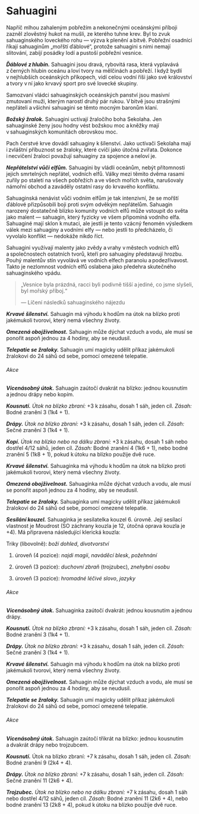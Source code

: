 # Sahuagini
  
Napříč mlhou zahaleným pobřežím a nekonečnými oceánskými příboji zazněl zlověstný hukot na mušli, ze kterého tuhne krev. Byl to zvuk sahuaginského loveckého rohu — výzva k plenění a bitvě. Pobřežní osadníci říkají sahuaginům „mořští ďáblové“, protože sahuagini s nimi nemají slitování, zabíjí posádky lodí a pustoší pobřežní vesnice.
  
***Ďáblové z hlubin.*** Sahuagini jsou dravá, rybovitá rasa, která vyplavává z černých hlubin oceánu a loví tvory na mělčinách a pobřeží. I když bydlí v nejhlubších oceánských příkopech, vidí celou vodní říši jako své království a tvory v ní jako krvavý sport pro své lovecké skupiny.
  
Samozvaní vládci sahuaginských oceánských panství jsou masivní zmutovaní muži, kterým narostl druhý pár rukou. V bitvě jsou strašnými nepřáteli a všichni sahuagini se těmto mocným baronům klaní.
  
***Božský žralok.*** Sahuagini uctívají žraločího boha Sekolaha. Jen sahuaginské ženy jsou hodny vést božskou moc a kněžky mají v sahuaginských komunitách obrovskou moc.
  
Pach čerstvé krve dovádí sahuaginy k šílenství. Jako uctívači Sekolaha mají i zvláštní příbuznost se žraloky, které cvičí jako útočná zvířata. Dokonce i necvičení žraloci považují sahuaginy za spojence a neloví je.
  
***Nepřátelství vůči elfům.*** Sahuagini by vládli oceánům, nebýt přítomnosti jejich smrtelných nepřátel, vodních elfů. Války mezi těmito dvěma rasami zuřily po staletí na všech pobřežích a ve všech mořích světa, narušovaly námořní obchod a zaváděly ostatní rasy do krvavého konfliktu.
  
Sahuaginská nenávist vůči vodním elfům je tak intenzivní, že se mořští ďáblové přizpůsobili boji proti svým odvěkým nepřátelům. Sahuagin narozený dostatečně blízko komunity vodních elfů může vstoupit do světa jako malent — sahuagin, který fyzicky ve všem připomíná vodního elfa. Sahuaginé mají sklon k mutaci, ale jestli je tento vzácný fenomén výsledkem válek mezi sahuaginy a vodními elfy — nebo jestli to předcházelo, či vyvolalo konflikt — nedokáže nikdo říct.
  
Sahuagini využívají malenty jako zvědy a vrahy v městech vodních elfů a společnostech ostatních tvorů, kteří pro sahuaginy představují hrozbu. Pouhý malentův stín vyvolává ve vodních elfech paranoiu a podezřívavost. Takto je nezlomnost vodních elfů oslabena jako předehra skutečného sahuaginského vpádu.

> „Vesnice byla prázdná, racci byli podivně tišší a jediné, co jsme slyšeli, byl mořský příboj.“
>  
> — Líčení následků sahuaginského nájezdu

<Monster 
    title="Sahuagin"
    subtitle="Střední humanoid (sahuagin), zákonné zlo￼"
    armor-class="12 (přirozená zbroj)"
    hit-points="22 (4k8 + 4)"
    speed="6 sáhů, plavání 8 sáhů"
    str="13 (+1)"
    dex="11 (+0)"
    con="12 (+1)"
    int="12 (+1)"
    wis="13 (+1)"
    cha="9 (-1)"
    saving-throws=""
    skills="Vnímání +5"
    damage-vulnerabilities=""
    damage-resistances=""
    damage-immunities=""
    condition-immunities=""
    senses="vidění ve tmě 24 sáhů, pasivní Vnímání 15"
    languages="sahuaginština"
    challenge="1/2 (100 ZK)"
    >

***Krvavé šílenství.*** Sahuagin má výhodu k hodům na útok na blízko proti jakémukoli tvorovi, který nemá všechny životy.
  
***Omezená obojživelnost.*** Sahuagin může dýchat vzduch a vodu, ale musí se ponořit aspoň jednou za 4 hodiny, aby se neudusil.
  
***Telepatie se žraloky.*** Sahuagin umí magicky udělit příkaz jakémukoli žralokovi do 24 sáhů od sebe, pomocí omezené telepatie.
  
###### Akce
  
***Vícenásobný útok.*** Sahuagin zaútočí dvakrát na blízko: jednou kousnutím a jednou drápy nebo kopím.
  
***Kousnutí.*** *Útok na blízko zbraní:* +3 k zásahu, dosah 1 sáh, jeden cíl. *Zásah:* Bodné zranění 3 (1k4 + 1).
  
***Drápy.*** *Útok na blízko zbraní:* +3 k zásahu, dosah 1 sáh, jeden cíl. *Zásah:* Sečné zranění 3 (1k4 + 1).
  
***Kopí.*** *Útok na blízko nebo na dálku zbraní:* +3 k zásahu, dosah 1 sáh nebo dostřel 4/12 sáhů, jeden cíl. *Zásah:* Bodné zranění 4 (1k6 + 1), nebo bodné zranění 5 (1k8 + 1), pokud k útoku na blízko použije dvě ruce.

</Monster>
  
<Monster 
    title="Sahuaginská kněžka"
    subtitle="Střední humanoid (sahuagin), zákonné zlo￼"
    armor-class="12 (přirozená zbroj)"
    hit-points="33 (6k8 + 6)"
    speed="6 sáhů, plavání 8 sáhů"
    str="13 (+1)"
    dex="11 (+0)"
    con="12 (+1)"
    int="12 (+1)"
    wis="14 (+2)"
    cha="13 (+1)"
    saving-throws=""
    skills="Náboženství +3, Vnímání +6"
    damage-vulnerabilities=""
    damage-resistances=""
    damage-immunities=""
    condition-immunities=""
    senses="vidění ve tmě 24 sáhů, pasivní Vnímání 16"
    languages="sahuaginština"
    challenge="2 (450 ZK)"
    >  
 
***Krvavé šílenství.*** Sahuaginka má výhodu k hodům na útok na blízko proti jakémukoli tvorovi, který nemá všechny životy.
  
***Omezená obojživelnost.*** Sahuaginka může dýchat vzduch a vodu, ale musí se ponořit aspoň jednou za 4 hodiny, aby se neudusil.
  
***Telepatie se žraloky.*** Sahuaginka umí magicky udělit příkaz jakémukoli žralokovi do 24 sáhů od sebe, pomocí omezené telepatie.
  
***Sesílání kouzel.*** Sahuaginka je sesilatelka kouzel 6. úrovně. Její sesílací vlastnost je Moudrost (SO záchrany kouzla je 12, útočná oprava kouzla je +4). Má připravena následující klerická kouzla:
  
Triky (libovolně): *boží dohled*, *divotvorství*
  
1. úroveň (4 pozice): *najdi magii*, *naváděcí blesk*, *požehnání*
  
2. úroveň (3 pozice): *duchovní zbraň* (trojzubec), *znehybni osobu*
  
3. úroveň (3 pozice): *hromadné léčivé slovo*, *jazyky*
  
###### Akce
  
***Vícenásobný útok.*** Sahuaginka zaútočí dvakrát: jednou kousnutím a jednou drápy.
  
***Kousnutí.*** *Útok na blízko zbraní:* +3 k zásahu, dosah 1 sáh, jeden cíl. *Zásah:* Bodné zranění 3 (1k4 + 1).
  
***Drápy.*** *Útok na blízko zbraní:* +3 k zásahu, dosah 1 sáh, jeden cíl. *Zásah:* Sečné zranění 3 (1k4 + 1).

</Monster>

<Monster 
    title="Sahuaginský baron"
    subtitle="Velký humanoid (sahuagin), zákonné zlo￼"
    armor-class="16 (kyrys)"
    hit-points="76 (9k10 + 27)"
    speed="6 sáhů, plavání 10 sáhů"
    str="19 (+4)"
    dex="15 (+2)"
    con="16 (+3)"
    int="14 (+2)"
    wis="13 (+1)"
    cha="17 (+3)"
    saving-throws="Obr +5, Odl +6, Int +5, Mdr +4"
    skills="Vnímání +7"
    damage-vulnerabilities=""
    damage-resistances=""
    damage-immunities=""
    condition-immunities=""
    senses="vidění ve tmě 24 sáhů, pasivní Vnímání 17"
    languages="sahuaginština"
    challenge="5 (1 800 ZK)"
    >  
 
***Krvavé šílenství.*** Sahuagin má výhodu k hodům na útok na blízko proti jakémukoli tvorovi, který nemá všechny životy.
  
***Omezená obojživelnost.*** Sahuagin může dýchat vzduch a vodu, ale musí se ponořit aspoň jednou za 4 hodiny, aby se neudusil.
  
***Telepatie se žraloky.*** Sahuagin umí magicky udělit příkaz jakémukoli žralokovi do 24 sáhů od sebe, pomocí omezené telepatie.
  
###### Akce
  
***Vícenásobný útok.*** Sahuagin zaútočí třikrát na blízko: jednou kousnutím a dvakrát drápy nebo trojzubcem.
  
***Kousnutí.*** Útok na blízko zbraní: +7 k zásahu, dosah 1 sáh, jeden cíl. *Zásah:* Bodné zranění 9 (2k4 + 4).
  
***Drápy.*** *Útok na blízko zbraní:* +7 k zásahu, dosah 1 sáh, jeden cíl. *Zásah:* Sečné zranění 11 (2k6 + 4).
  
***Trojzubec.*** *Útok na blízko nebo na dálku zbraní:* +7 k zásahu, dosah 1 sáh nebo dostřel 4/12 sáhů, jeden cíl. *Zásah:* Bodné zranění 11 (2k6 + 4), nebo bodné zranění 13 (2k8 + 4), pokud k útoku na blízko použije dvě ruce.

</Monster>  
